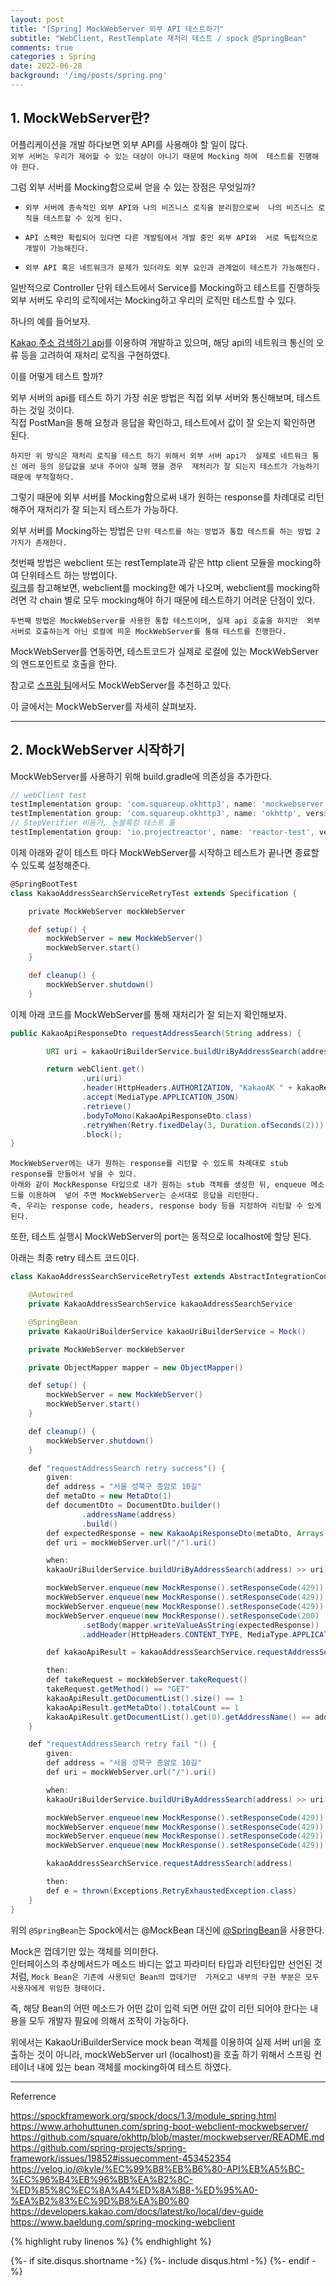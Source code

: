 ```yaml
---
layout: post
title: "[Spring] MockWebServer 외부 API 테스트하기"
subtitle: "WebClient, RestTemplate 재처리 테스트 / spock @SpringBean" 
comments: true
categories : Spring
date: 2022-06-28
background: '/img/posts/spring.png'
---
```


## 1. MockWebServer란?   

어플리케이션을 개발 하다보면 외부 API를 사용해야 할 일이 많다.    
`외부 서버는 우리가 제어할 수 있는 대상이 아니기 때문에 Mocking 하여 
테스트를 진행해야 한다.`       

그럼 외부 서버를 Mocking함으로써 얻을 수 있는 장점은 무엇일까?   

- `외부 서버에 종속적인 외부 API와 나의 비즈니스 로직을 분리함으로써 
나의 비즈니스 로직을 테스트할 수 있게 된다.`      

- `API 스펙만 확립되어 있다면 다른 개발팀에서 개발 중인 외부 API와 
서로 독립적으로 개발이 가능해진다.`      

- `외부 API 혹은 네트워크가 문제가 있더라도 외부 요인과 관계없이 테스트가 가능해진다.`      

일반적으로 Controller 단위 테스트에서 Service를 Mocking하고 테스트를 진행하듯 
외부 서버도 우리의 로직에서는 Mocking하고 우리의 로직만 테스트할 수 있다.     

하나의 예를 들어보자.   

[Kakao 주소 검색하기 api](https://developers.kakao.com/docs/latest/ko/local/dev-guide)를 
이용하여 개발하고 있으며, 해당 api의 네트워크 통신의 오류 등을 고려하여 
재처리 로직을 구현하였다.   

이를 어떻게 테스트 할까? 

외부 서버의 api를 테스트 하기 가장 쉬운 방법은 직접 외부 서버와 통신해보며, 
    테스트 하는 것일 것이다.     
직접 PostMan을 통해 요청과 응답을 확인하고, 테스트에서 값이 잘 오는지 
확인하면 된다.  

`하지만 위 방식은 재처리 로직을 테스트 하기 위해서 외부 서버 api가 
실제로 네트워크 통신 에러 등의 응답값을 보내 주어야 실패 했을 경우 
재처리가 잘 되는지 테스트가 가능하기 때문에 부적절하다.`   

그렇기 때문에 외부 서버를 Mocking함으로써 내가 원하는 response를 차례대로 
리턴해주어 재처리가 잘 되는지 테스트가 가능하다.    

외부 서버를 Mocking하는 방법은 
`단위 테스트를 하는 방법과 통합 테스트를 하는 방법 2가지가 존재한다.`      

첫번째 방법은 webclient 또는 restTemplate과 같은 http client 모듈을 
mocking하여 단위테스트 하는 방법이다.    
[링크](https://www.arhohuttunen.com/spring-boot-webclient-mockwebserver/)를 참고해보면, 
webclient를 mocking한 예가 나오며, webclient를 mocking하려면 각 chain 별로 모두 
mocking해야 하기 때문에 테스트하기 어려운 단점이 있다.    

`두번째 방법은 MockWebServer를 사용한 통합 테스트이며, 실제 api 호출을 하지만 
외부 서버로 호출하는게 아닌 로컬에 띄운 MockWebServer를 통해 테스트를 진행한다.`       

MockWebServer를 연동하면, 테스트코드가 실제로 로컬에 있는 MockWebServer의
엔드포인트로 호출을 한다.

참고로 [스프링 팀](https://github.com/spring-projects/spring-framework/issues/19852#issuecomment-453452354)에서도 
MockWebServer를 추천하고 있다.   

이 글에서는 MockWebServer를 자세히 살펴보자.    

- - -   

## 2. MockWebServer 시작하기   

MockWebServer를 사용하기 위해 build.gradle에 의존성을 추가한다.   

```groovy   
// webClient test
testImplementation group: 'com.squareup.okhttp3', name: 'mockwebserver', version: '4.0.1'
testImplementation group: 'com.squareup.okhttp3', name: 'okhttp', version: '4.0.1'
// StepVerifier 비동기, 논블록킹 테스트 툴
testImplementation group: 'io.projectreactor', name: 'reactor-test', version: '3.4.6'
```

이제 아래와 같이 테스트 마다 MockWebServer를 시작하고 테스트가 끝나면 종료할 수 있도록 
설정해준다.    

```groovy   
@SpringBootTest
class KakaoAddressSearchServiceRetryTest extends Specification {

    private MockWebServer mockWebServer

    def setup() {
        mockWebServer = new MockWebServer()
        mockWebServer.start()
    }

    def cleanup() {
        mockWebServer.shutdown()
    }
```

이제 아래 코드를 MockWebServer를 통해 재처리가 잘 되는지 확인해보자.    

```java
public KakaoApiResponseDto requestAddressSearch(String address) {

        URI uri = kakaoUriBuilderService.buildUriByAddressSearch(address);

        return webClient.get()
                .uri(uri)
                .header(HttpHeaders.AUTHORIZATION, "KakaoAK " + kakaoRestApiKey)
                .accept(MediaType.APPLICATION_JSON)
                .retrieve()
                .bodyToMono(KakaoApiResponseDto.class)
                .retryWhen(Retry.fixedDelay(3, Duration.ofSeconds(2)))
                .block();
}
```

`MockWebServer에는 내가 원하는 response를 리턴할 수 있도록 차례대로 stub response를
만들어서 넣을 수 있다.`   
`아래와 같이 MockResponse 타입으로 내가 원하는 stub 객체를 생성한 뒤, enqueue 메소드를 이용하여 
넣어 주면 MockWebServer는 순서대로 응답을 리턴한다.`      
`즉, 우리는 response code, headers, response body 등을 지정하여 리턴할 수 있게 된다.`    

또한, 테스트 실행시 MockWebServer의 port는 동적으로 localhost에 할당 된다.     

아래는 최종 retry 테스트 코드이다.   

```java
class KakaoAddressSearchServiceRetryTest extends AbstractIntegrationContainerBaseTest {

    @Autowired
    private KakaoAddressSearchService kakaoAddressSearchService

    @SpringBean
    private KakaoUriBuilderService kakaoUriBuilderService = Mock()

    private MockWebServer mockWebServer

    private ObjectMapper mapper = new ObjectMapper()

    def setup() {
        mockWebServer = new MockWebServer()
        mockWebServer.start()
    }

    def cleanup() {
        mockWebServer.shutdown()
    }

    def "requestAddressSearch retry success"() {
        given:
        def address = "서울 성북구 종암로 10길"
        def metaDto = new MetaDto(1)
        def documentDto = DocumentDto.builder()
                .addressName(address)
                .build()
        def expectedResponse = new KakaoApiResponseDto(metaDto, Arrays.asList(documentDto))
        def uri = mockWebServer.url("/").uri()

        when:
        kakaoUriBuilderService.buildUriByAddressSearch(address) >> uri

        mockWebServer.enqueue(new MockResponse().setResponseCode(429))
        mockWebServer.enqueue(new MockResponse().setResponseCode(429))
        mockWebServer.enqueue(new MockResponse().setResponseCode(429))
        mockWebServer.enqueue(new MockResponse().setResponseCode(200)
                .setBody(mapper.writeValueAsString(expectedResponse))
                .addHeader(HttpHeaders.CONTENT_TYPE, MediaType.APPLICATION_JSON_VALUE))

        def kakaoApiResult = kakaoAddressSearchService.requestAddressSearch(address)

        then:
        def takeRequest = mockWebServer.takeRequest()
        takeRequest.getMethod() == "GET"
        kakaoApiResult.getDocumentList().size() == 1
        kakaoApiResult.getMetaDto().totalCount == 1
        kakaoApiResult.getDocumentList().get(0).getAddressName() == address
    }

    def "requestAddressSearch retry fail "() {
        given:
        def address = "서울 성북구 종암로 10길"
        def uri = mockWebServer.url("/").uri()

        when:
        kakaoUriBuilderService.buildUriByAddressSearch(address) >> uri

        mockWebServer.enqueue(new MockResponse().setResponseCode(429))
        mockWebServer.enqueue(new MockResponse().setResponseCode(429))
        mockWebServer.enqueue(new MockResponse().setResponseCode(429))
        mockWebServer.enqueue(new MockResponse().setResponseCode(429))

        kakaoAddressSearchService.requestAddressSearch(address)

        then:
        def e = thrown(Exceptions.RetryExhaustedException.class)
    }
}
```   

위의 `@SpringBean`는 Spock에서는 @MockBean 대신에 [@SpringBean](https://spockframework.org/spock/docs/1.2/module_spring.html#_using_code_springbean_code)을 사용한다.     

Mock은 껍데기만 있는 객체를 의미한다.    
인터페이스의 추상메서드가 메소드 바디는 없고 파라미터 타입과 
리턴타입만 선언된 것처럼, `Mock Bean은 기존에 사용되던 Bean의 껍데기만 
가져오고 내부의 구현 부분은 모두 사용자에게 위임한 형태이다.`      

즉, 해당 Bean의 어떤 메소드가 어떤 값이 입력 되면 어떤 값이 
리턴 되어야 한다는 내용을 모두 개발자 필요에 의해서 
조작이 가능하다.   

위에서는 KakaoUriBuilderService mock bean 객체를 이용하여 
실제 서버 url을 호출하는 것이 아니라, mockWebServer url (localhost)을 
호출 하기 위해서 스프링 컨테이너 내에 있는 bean 객체를 mocking하여 
테스트 하였다.   

- - -
Referrence 

<https://spockframework.org/spock/docs/1.3/module_spring.html>    
<https://www.arhohuttunen.com/spring-boot-webclient-mockwebserver/>    
<https://github.com/square/okhttp/blob/master/mockwebserver/README.md>   
<https://github.com/spring-projects/spring-framework/issues/19852#issuecomment-453452354>   
<https://velog.io/@kyle/%EC%99%B8%EB%B6%80-API%EB%A5%BC-%EC%96%B4%EB%96%BB%EA%B2%8C-%ED%85%8C%EC%8A%A4%ED%8A%B8-%ED%95%A0-%EA%B2%83%EC%9D%B8%EA%B0%80>   
<https://developers.kakao.com/docs/latest/ko/local/dev-guide>    
<https://www.baeldung.com/spring-mocking-webclient>   

{% highlight ruby linenos %}
{% endhighlight %}


{%- if site.disqus.shortname -%}
    {%- include disqus.html -%}
{%- endif -%}

